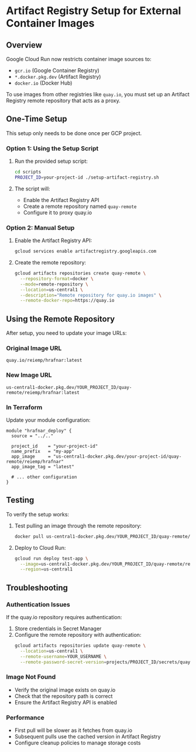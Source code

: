 # Artifact Registry Setup for External Container Images

## Overview

Google Cloud Run now restricts container image sources to:
- `gcr.io` (Google Container Registry)
- `*.docker.pkg.dev` (Artifact Registry)
- `docker.io` (Docker Hub)

To use images from other registries like `quay.io`, you must set up an Artifact Registry remote repository that acts as a proxy.

## One-Time Setup

This setup only needs to be done once per GCP project.

### Option 1: Using the Setup Script

1. Run the provided setup script:
   ```bash
   cd scripts
   PROJECT_ID=your-project-id ./setup-artifact-registry.sh
   ```

2. The script will:
   - Enable the Artifact Registry API
   - Create a remote repository named `quay-remote`
   - Configure it to proxy quay.io

### Option 2: Manual Setup

1. Enable the Artifact Registry API:
   ```bash
   gcloud services enable artifactregistry.googleapis.com
   ```

2. Create the remote repository:
   ```bash
   gcloud artifacts repositories create quay-remote \
     --repository-format=docker \
     --mode=remote-repository \
     --location=us-central1 \
     --description="Remote repository for quay.io images" \
     --remote-docker-repo=https://quay.io
   ```

## Using the Remote Repository

After setup, you need to update your image URLs:

### Original Image URL
```
quay.io/reiemp/hrafnar:latest
```

### New Image URL
```
us-central1-docker.pkg.dev/YOUR_PROJECT_ID/quay-remote/reiemp/hrafnar:latest
```

### In Terraform

Update your module configuration:

```hcl
module "hrafnar_deploy" {
  source = "../.."
  
  project_id    = "your-project-id"
  name_prefix   = "my-app"
  app_image     = "us-central1-docker.pkg.dev/your-project-id/quay-remote/reiemp/hrafnar"
  app_image_tag = "latest"
  
  # ... other configuration
}
```

## Testing

To verify the setup works:

1. Test pulling an image through the remote repository:
   ```bash
   docker pull us-central1-docker.pkg.dev/YOUR_PROJECT_ID/quay-remote/reiemp/hrafnar:latest
   ```

2. Deploy to Cloud Run:
   ```bash
   gcloud run deploy test-app \
     --image=us-central1-docker.pkg.dev/YOUR_PROJECT_ID/quay-remote/reiemp/hrafnar:latest \
     --region=us-central1
   ```

## Troubleshooting

### Authentication Issues
If the quay.io repository requires authentication:
1. Store credentials in Secret Manager
2. Configure the remote repository with authentication:
   ```bash
   gcloud artifacts repositories update quay-remote \
     --location=us-central1 \
     --remote-username=YOUR_USERNAME \
     --remote-password-secret-version=projects/PROJECT_ID/secrets/quay-password/versions/latest
   ```

### Image Not Found
- Verify the original image exists on quay.io
- Check that the repository path is correct
- Ensure the Artifact Registry API is enabled

### Performance
- First pull will be slower as it fetches from quay.io
- Subsequent pulls use the cached version in Artifact Registry
- Configure cleanup policies to manage storage costs